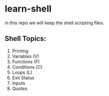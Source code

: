 # learn-shell

in this repo we will keep the shell scripting files.

Shell Topics:
------------
1. Printing
2. Variables (V)
3. Functions (F)
4. Conditions (C)
5. Loops (L)
6. Exit Status
7. Inputs
8. Quotes

